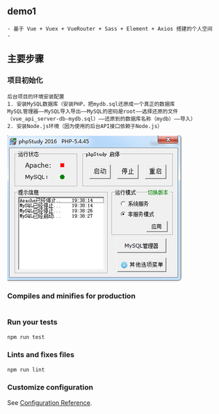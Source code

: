 ## demo1
```
- 基于 Vue + Vuex + VueRouter + Sass + Element + Axios 搭建的个人空间
- 
```
## 主要步骤
### 项目初始化
```
后台项目的环境安装配置
1. 安装MySQL数据库（安装PHP，把mydb.sql还原成一个真正的数据库
MySQL管理器——MySQL导入导出——MySQL的密码是root——选择还原的文件（vue_api_server-db-mydb.sql）——还原到的数据库名称（mydb）——导入）
2. 安装Node.js环境（因为使用的后台API接口依赖于Node.js）
```
![image](https://github.com/zhenyuanshen/hailuVue-project/blob/master/images/1.png)
### Compiles and minifies for production
```
```

### Run your tests
```
npm run test
```

### Lints and fixes files
```
npm run lint
```

### Customize configuration
See [Configuration Reference](https://cli.vuejs.org/config/).
